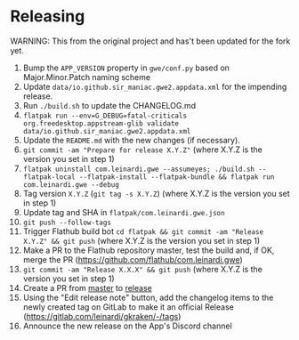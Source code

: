 # Releasing

WARNING: This from the original project and has't been updated for the fork yet.

1. Bump the `APP_VERSION` property in `gwe/conf.py` based on Major.Minor.Patch naming scheme
2. Update `data/io.github.sir_maniac.gwe2.appdata.xml` for the impending release.
3. Run `./build.sh` to update the CHANGELOG.md
4. `flatpak run --env=G_DEBUG=fatal-criticals org.freedesktop.appstream-glib validate data/io.github.sir_maniac.gwe2.appdata.xml`
5. Update the `README.md` with the new changes (if necessary).
6. `git commit -am "Prepare for release X.Y.Z"` (where X.Y.Z is the version you set in step 1)
7. `flatpak uninstall com.leinardi.gwe --assumeyes; ./build.sh --flatpak-local --flatpak-install --flatpak-bundle && flatpak run com.leinardi.gwe --debug`
8. Tag version `X.Y.Z` (`git tag -s X.Y.Z`) (where X.Y.Z is the version you set in step 1)
9. Update tag and SHA in `flatpak/com.leinardi.gwe.json`
10. `git push --follow-tags`
11. Trigger Flathub build bot `cd flatpak && git commit -am "Release X.Y.Z" && git push` (where X.Y.Z is the version you set in step 1)
12. Make a PR to the Flathub repository master, test the build and, if OK, merge the PR (https://github.com/flathub/com.leinardi.gwe)
13. `git commit -am "Release X.X.X" && git push` (where X.Y.Z is the version you set in step 1)
14. Create a PR from [master](../../tree/master) to [release](../../tree/release)
15. Using the "Edit release note" button, add the changelog items to the newly created tag on GitLab to make it an official Release (https://gitlab.com/leinardi/gkraken/-/tags)
16. Announce the new release on the App's Discord channel